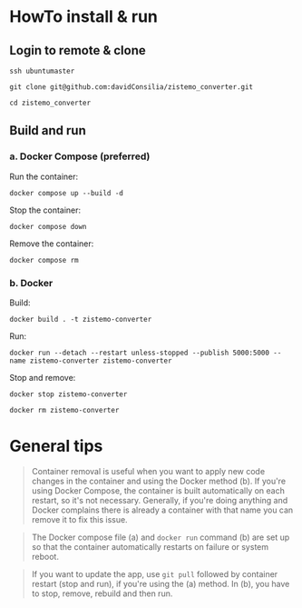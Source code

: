# HowTo install & run

## Login to remote & clone
`ssh ubuntumaster`

`git clone git@github.com:davidConsilia/zistemo_converter.git`

`cd zistemo_converter`

## Build and run

### a. Docker Compose (preferred)

Run the container:

`docker compose up --build -d`

Stop the container:

`docker compose down`

Remove the container:

`docker compose rm`

### b. Docker

Build:

`docker build . -t zistemo-converter`

Run:

`docker run --detach --restart unless-stopped --publish 5000:5000 --name zistemo-converter zistemo-converter`

Stop and remove:

`docker stop zistemo-converter`

`docker rm zistemo-converter`

# General tips

> Container removal is useful when you want to apply new code changes in the container and using the Docker method (b). If you're using Docker Compose, the container is built automatically on each restart, so it's not necessary. Generally, if you're doing anything and Docker complains there is already a container with that name you can remove it to fix this issue.

> The Docker compose file (a) and `docker run` command (b) are set up so that the container automatically restarts on failure or system reboot.

> If you want to update the app, use `git pull` followed by container restart (stop and run), if you're using the (a) method. In (b), you have to stop, remove, rebuild and then run.
